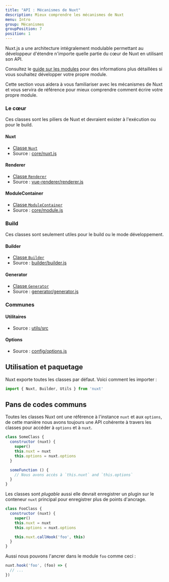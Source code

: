```yaml
---
title: "API : Mécanismes de Nuxt"
description: Mieux comprendre les mécanismes de Nuxt
menu: Intro
group: Mécanismes
groupPosition: 7
position: 1
---
```


Nuxt.js a une architecture intégralement modulable permettant au développeur d'étendre n'importe quelle partie du cœur de Nuxt en utilisant son API.

Consultez le [guide sur les modules](/guide/modules) pour des informations plus détaillées si vous souhaitez développer votre propre module.

Cette section vous aidera à vous familiariser avec les mécanismes de Nuxt et vous servira de référence pour mieux comprendre comment écrire votre propre module.

### Le cœur

Ces classes sont les piliers de Nuxt et devraient exister à l'exécution ou pour le build.

#### Nuxt

- [Classe `Nuxt`](/api/internals-nuxt)
- Source : [core/nuxt.js](https://github.com/nuxt/nuxt.js/blob/dev/packages/core/src/nuxt.js)

#### Renderer

- [Classe `Renderer`](/api/internals-renderer)
- Source : [vue-renderer/renderer.js](https://github.com/nuxt/nuxt.js/blob/dev/packages/vue-renderer/src/renderer.js)

#### ModuleContainer

- [Classe `ModuleContainer`](/api/internals-module-container)
- Source : [core/module.js](https://github.com/nuxt/nuxt.js/blob/dev/packages/core/src/module.js)

### Build

Ces classes sont seulement utiles pour le build ou le mode développement.

#### Builder

- [Classe `Builder`](/api/internals-builder)
- Source : [builder/builder.js](https://github.com/nuxt/nuxt.js/blob/dev/packages/builder/src/builder.js)

#### Generator

- [Classe `Generator`](/api/internals-generator)
- Source : [generator/generator.js](https://github.com/nuxt/nuxt.js/blob/dev/packages/generator/src/generator.js)

### Communes

#### Utilitaires

- Source : [utils/src](https://github.com/nuxt/nuxt.js/blob/dev/packages/utils/src)

#### Options

- Source : [config/options.js](https://github.com/nuxt/nuxt.js/blob/dev/packages/config/src/options.js)

## Utilisation et paquetage

Nuxt exporte toutes les classes par défaut. Voici comment les importer :

```js
import { Nuxt, Builder, Utils } from 'nuxt'
```

## Pans de codes communs

Toutes les classes Nuxt ont une référence à l'instance `nuxt` et aux `options`, de cette manière nous avons toujours une API cohérente à travers les classes pour accéder à `options` et à `nuxt`.

```js
class SomeClass {
  constructor (nuxt) {
    super()
    this.nuxt = nuxt
    this.options = nuxt.options
  }

  someFunction () {
    // Nous avons accès à `this.nuxt` and `this.options`
  }
}
```

Les classes sont *plugable* aussi elle devrait enregistrer un plugin sur le conteneur `nuxt` principal pour enregistrer plus de points d'ancrage.

```js
class FooClass {
  constructor (nuxt) {
    super()
    this.nuxt = nuxt
    this.options = nuxt.options

    this.nuxt.callHook('foo', this)
  }
}
```

Aussi nous pouvons l'ancrer dans le module `foo` comme ceci :

```js
nuxt.hook('foo', (foo) => {
  // ...
})
```
